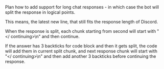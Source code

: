 Plan how to add support for long chat responses - in which case the bot will split the response in logical points.

This means, the latest new line, that still fits the response length of Discord.

When the response is split, each chunk starting from second will start with "</ continuing>\n" and then continue.

If the answer has 3 backticks for code block and then it gets split, the code will add them in current split chunk, and next response chunk will start with "</ continuing>\n" and then add another 3 backticks before continuing the response.

